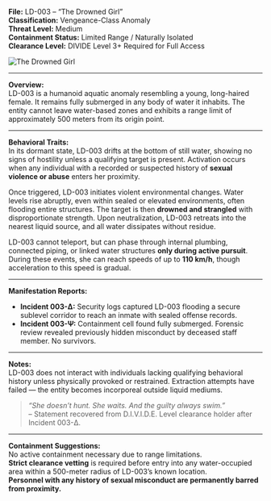 **File:** LD-003 – “The Drowned Girl”  
**Classification:** Vengeance-Class Anomaly  
**Threat Level:** Medium  
**Containment Status:** Limited Range / Naturally Isolated  
**Clearance Level:** DIVIDE Level 3+ Required for Full Access  

![The Drowned Girl](https://pbs.twimg.com/media/GqXUyRZWAAAkBIg?format=jpg&name=large)

---

**Overview:**  
LD-003 is a humanoid aquatic anomaly resembling a young, long-haired female. It remains fully submerged in any body of water it inhabits. The entity cannot leave water-based zones and exhibits a range limit of approximately 500 meters from its origin point.

---

**Behavioral Traits:**  
In its dormant state, LD-003 drifts at the bottom of still water, showing no signs of hostility unless a qualifying target is present. Activation occurs when any individual with a recorded or suspected history of **sexual violence or abuse** enters her proximity.

Once triggered, LD-003 initiates violent environmental changes. Water levels rise abruptly, even within sealed or elevated environments, often flooding entire structures. The target is then **drowned and strangled** with disproportionate strength. Upon neutralization, LD-003 retreats into the nearest liquid source, and all water dissipates without residue.

LD-003 cannot teleport, but can phase through internal plumbing, connected piping, or linked water structures **only during active pursuit**. During these events, she can reach speeds of up to **110 km/h**, though acceleration to this speed is gradual.

---

**Manifestation Reports:**  
- **Incident 003-Δ:** Security logs captured LD-003 flooding a secure sublevel corridor to reach an inmate with sealed offense records.  
- **Incident 003-Ψ:** Containment cell found fully submerged. Forensic review revealed previously hidden misconduct by deceased staff member. No survivors.

---

**Notes:**  
LD-003 does not interact with individuals lacking qualifying behavioral history unless physically provoked or restrained. Extraction attempts have failed — the entity becomes incorporeal outside liquid mediums.

> _“She doesn’t hunt. She waits. And the guilty always swim.”_  
> – Statement recovered from D.I.V.I.D.E. Level clearance holder after Incident 003-Δ.

---

**Containment Suggestions:**  
No active containment necessary due to range limitations.  
**Strict clearance vetting** is required before entry into any water-occupied area within a 500-meter radius of LD-003’s known location.  
**Personnel with any history of sexual misconduct are permanently barred from proximity.**

